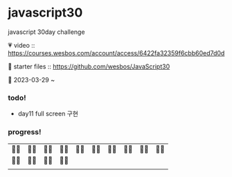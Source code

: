 # javascript30
javascript 30day challenge

💗 video :: https://courses.wesbos.com/account/access/6422fa32359f6cbb60ed7d0d

👀 starter files :: https://github.com/wesbos/JavaScript30

🏴 2023-03-29 ~ 

### todo!
- day11 full screen 구현 

### progress!
| | | | | | | | | | |
|---|---|---|---|---|---|---|---|---|---|
|👍🏻|👍🏻|👍🏻|👍🏻|👍🏻|👍🏻|👍🏻|👍🏻|👍🏻|👍🏻|
|👍🏻|👍🏻|👍🏻|👍🏻|||||||
||||||||||